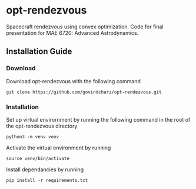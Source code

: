 # opt-rendezvous
Spacecraft rendezvous using convex optimization. Code for final presentation for MAE 6720: Advanced Astrodynamics.

## Installation Guide

### Download

Download opt-rendezvous with the following command

```
git clone https://github.com/govindchari/opt-rendezvous.git
```
### Installation

Set up virtual envirornment by running the following command in the root of the opt-rendezvous directory

```
python3 -m venv venv
```

Activate the virtual environment by running

```
source venv/bin/activate
```

Install dependancies by running
```
pip install -r requirements.txt
```


